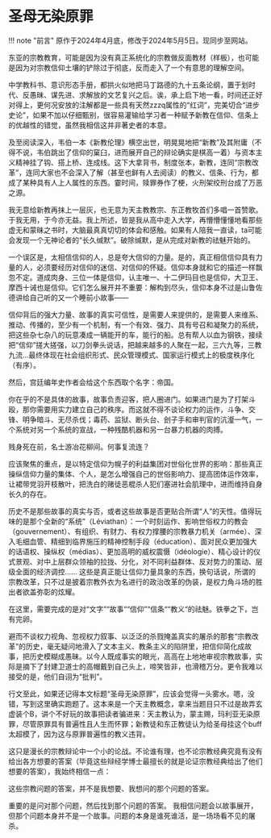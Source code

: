 # 圣母无染原罪


!!! note "前言"
    原作于2024年4月底，修改于2024年5月5日。现同步至网站。

东亚的宗教教育，可能是因为没有真正系统化的宗教做反面教材（样板），也可能是因为对宗教信仰土壤的铲除过于彻底，反而走入了一个有意思的理解空间。

中学教科书、意识形态手册，都拱火似地把马丁路德的九十五条论纲，置于划时代、反愚昧、谋先进、求解放的文艺复兴之后。诶，承上启下地一看，时间还正好对得上，更何况安放的注解都是一些具有天然zzzq属性的“红词”，完美切合“进步史论”，如果不加以仔细甄别，很容易灌输给学习者一种赋予新教在信仰、信条上的优越性的错觉，虽然我相信这并非著史者的本意。

及至阅读深入，韦伯一本《新教伦理》横空出世，明晃晃地把“新教”及其附庸（不得不说，韦伯跳出了信仰的窠臼，进而展开自己的辩论确实是棋高一着）与资本主义精神挂了钩、搭上桥、连成线。这下大拿背书，制度张本，新教，连同“宗教改革”，连同大家也不会深入了解（甚至也鲜有人去阅读）的教义、信条、行为，都成了某种具有人上人属性的东西。霎时间，赎罪券作了梗，火刑架绞刑台成了万恶之源。

我无意给新教再抹上一层灰，也无意为天主教教宗、东正教牧首们多唱一首赞歌。于我无用，于今亦无益。我上所述，皆是我从高中走入大学，再懵懵懂懂地看那些虚无和蒙昧之书时，大脑最真真切切的体会和感触。如果有人陪我一直读，ta可能会发现一个无神论者的“长久缄默”。破除缄默，是从完成对新教的祛魅开始的。

一个误区是，太相信信仰的人，总是夸大信仰的力量。是的，真正相信信仰具有力量的人，必须要经历对信仰的迷信、对信仰的怀疑。信仰本身就和它的描述一样飘忽不定。道成肉身、三位一体是信仰，认主唯一、十二伊玛目也是信仰，大卫王、摩西十诫也是信仰。它们怎么展开并不重要：解构到尽头，信仰本身不过是山鲁佐德讲给自己听的又一个睡前小故事——

信仰背后的强大力量、故事的真实可信性，是需要人来提供的，是需要人来维系、推动、传播的，至少有一个机制，有一个有效、强力、具有号召和凝聚力的系统，把这些杂七杂八的玩意凑成一辆能开的车，能行的船。总有帮人以血为钢铁，接续把“信仰”搓大搓强，以刀剑拳头说话，把越来越多的人聚在一起，三六九等，三教九流…最终体现在社会组织形式、民众管理模式、国家运行模式上的极度秩序化（有序）。

然后，宫廷编年史作者会给这个东西取个名字：帝国。

你在乎的不是具体的故事，故事负责迎客，把人圈进门。如果进门是为了打架斗殴，那你需要用实力建立自己的秩序。而这就不得不谈论权力的运作，斗争、交锋、明争暗斗、无尽杀伐；毒药、监狱、断头台、刽子手和审判官的沆瀣一气，一个系统对另一个系统的宣战，一种残酷机器和另一台暴力机器的肉搏。


贱身死在前，名士游冶花柳间。何事复流连？



应该聚焦的重点，是以特定信仰为幌子的利益集团对世俗化世界的影响：那些真正操纵信仰力量的集体、个人，是怎么增强自己的世俗影响力、提高团体运作效率，让裙带党羽开枝散叶，把洗白的赌徒恶棍杀人犯们塞进社会肌理中，进而维持自身长久的存在。

历史不是那些故事的真实与否，或者这些故事是否更贴合所谓“人”的天性。值得玩味的是那个全新的“系统”（Léviathan）：一个时刻运作、影响世俗权力的教会（gouvernement）、有组织、有财力、有权力撑腰的宗教暴力机关（armée）、深入毛细血管、精细到临界施压的精神控制手段（éducation）、面对民众更加强大的话语权、操纵权（médias）、更加高明的威权震慑（idéologie）、精心设计的仪式景观、对中上层群众领袖的拉拢、分化，对不同利益群体、反对势力的策动、层级全面的经济调控…… 这些是真正能让信仰力量具象的东西，换句话说，所谓的宗教改革，只不过是披着宗教外衣为名进行的政治改革的伪装，是权力角斗场的胜出者欲盖弥彰的炫耀。

在这里，需要完成的是对“文字”“故事““信仰”“信条““教义“的祛魅。铁拳之下，岂有完卵。

避而不谈权力视角、忽视权力叙事、以泛泛的杀戮掩盖真实的屠杀的那套“宗教改革”的历史，毫无疑问地滑入了文本主义、教条主义的陷阱里，把信仰简化成故事，把历史模糊成愚昧。以今人既成事实的眼光，高高在上地地审视宗教故事，实际是摘下了封建卫道士的高帽戴到自己头上，啼笑皆非，也滑稽万分。更令我难以接受的是，他们自诩为“批判”。

行文至此，如果还记得本文标题“圣母无染原罪”，应该会觉得一头雾水。嗯，没错，写到这里确实跑题了。这本来是一个天主教概念，拿来当题目只不过是故弄玄虚装个B，讲个不好玩的故事把读者骗进来：天主教认为，蒙主赐，玛利亚无染原罪，尽管原罪具有普遍性且人生而怀罪；新教徒和东正教徒认为给圣母挂这个buff太超模了，因为这与原罪普遍性的教义违背。

这只是漫长的宗教辩论中一个小的论战。不论谁有理，也不论宗教经典究竟有没有给出各方想要的答案（毕竟这些辩经学博士最擅长的就是论证宗教经典给出了他们想要的答案），我始终相信一点：

这些宗教问题的答案，并不是我想要、我想问的那个问题的答案。

重要的是问对那个问题，然后找到那个问题的答案。
我相信问题会以故事展开，但那个问题本身并不是一个故事。问题的本身是谁死谁活，是一场场看不见的屠杀。